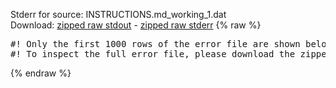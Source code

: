 Stderr for source:  INSTRUCTIONS.md_working_1.dat   
Download: [zipped raw stdout](INSTRUCTIONS.md_working_1.dat.plumed_master.stdout.txt.zip) - [zipped raw stderr](INSTRUCTIONS.md_working_1.dat.plumed_master.stderr.txt.zip) 
{% raw %}
<pre>
#! Only the first 1000 rows of the error file are shown below
#! To inspect the full error file, please download the zipped raw stderr file above
</pre>
{% endraw %}
